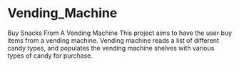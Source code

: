 # Vending_Machine
Buy Snacks From A Vending Machine
This project aims to have the user buy items from a vending machine.
Vending machine reads a list of different candy types, and populates the vending machine shelves with various types of candy for purchase.
